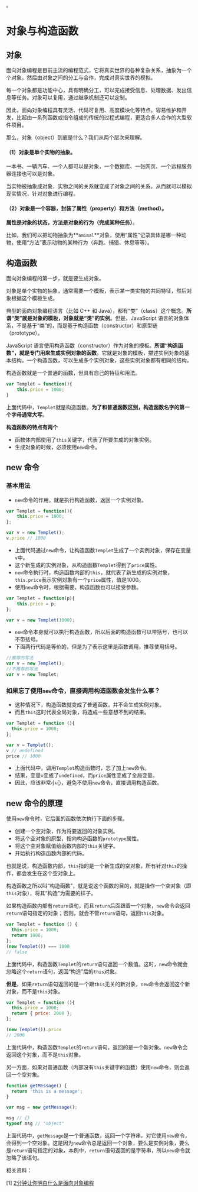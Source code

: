 。

# 对象与构造函数

## 对象

面向对象编程是目前主流的编程范式，它将真实世界的各种复杂关系，抽象为一个个对象，然后由对象之间的分工与合作，完成对真实世界的模拟。

每一个对象都是功能中心，具有明确分工，可以完成接受信息、处理数据、发出信息等任务。对象可以复用，通过继承机制还可以定制。

因此，面向对象编程具有灵活、代码可复用、高度模块化等特点，容易维护和开发，比起由一系列函数或指令组成的传统的过程式编程，更适合多人合作的大型软件项目。

那么，对象（object）到底是什么？我们从两个层次来理解。

#### （1）对象是单个实物的抽象。

一本书、一辆汽车、一个人都可以是对象，一个数据库、一张网页、一个远程服务器连接也可以是对象。

当实物被抽象成对象，实物之间的关系就变成了对象之间的关系，从而就可以模拟现实情况，针对对象进行编程。

#### （2）对象是一个容器，封装了属性（property）和方法（method）。

**属性是对象的状态，方法是对象的行为（完成某种任务）**。

比如，我们可以把动物抽象为**`amimal`**对象，使用“属性”记录具体是哪一种动物，使用“方法”表示动物的某种行为（奔跑、捕猎、休息等等）。

## 构造函数

面向对象编程的第一步，就是要生成对象。

对象是单个实物的抽象，通常需要一个模板，表示某一类实物的共同特征，然后对象根据这个模板生成。

典型的面向对象编程语言（比如 C++ 和 Java），都有“类”（class）这个概念。**所谓“类”就是对象的模板，对象就是“类”的实例**。但是，JavaScript 语言的对象体系，不是基于“类”的，而是基于构造函数（constructor）和原型链（prototype）。

JavaScript 语言使用构造函数（constructor）作为对象的模板。**所谓“构造函数”，就是专门用来生成实例对象的函数**。它就是对象的模板，描述实例对象的基本结构。一个构造函数，可以生成多个实例对象，这些实例对象都有相同的结构。

构造函数就是一个普通的函数，但具有自己的特征和用法。

```js
var Templet = function(){
    this.price = 1000;
}
```

上面代码中，`Templet`就是构造函数。**为了和普通函数区别，构造函数名字的第一个字母通常大写**。

**构造函数的特点有两个**

* 函数体内部使用了`this`关键字，代表了所要生成的对象实例。
* 生成对象的时候，必须使用`new`命令。

## new 命令

### 基本用法

* `new`命令的作用，就是执行构造函数，返回一个实例对象。

```js
var Templet = function(){
    this.price = 1000;
};

var v = new Templet();
v.price // 1000
```

* 上面代码通过`new`命令，让构造函数`Templet`生成了一个实例对象，保存在变量`v`中。
* 这个新生成的实例对象，从构造函数`Templet`得到了`price`属性。
* `new`命令执行时，构造函数内部的`this`，就代表了新生成的实例对象，`this.price`表示实例对象有一个`price`属性，值是1000。
* 使用`new`命令时，根据需要，构造函数也可以接受参数。

```js
var Templet = function(p){
    this.price = p;
};

var v = new Templet(1000);
```

* `new`命令本身就可以执行构造函数，所以后面的构造函数可以带括号，也可以不带括号。
* 下面两行代码是等价的，但是为了表示这里是函数调用，推荐使用括号。

```js
//推荐的写法
var v = new Templet();
//不推荐的写法
var v = new Templet;
```

### 如果忘了使用`new`命令，直接调用构造函数会发生什么事？

* 这种情况下，构造函数就变成了普通函数，并不会生成实例对象。
* 而且`this`这时代表全局对象，将造成一些意想不到的结果。

```js
var Templet = function (){
  this.price = 1000;
};

var v = Templet();
v // undefined
price // 1000
```

* 上面代码中，调用`Templet`构造函数时，忘了加上`new`命令。
* 结果，变量`v`变成了`undefined`，而`price`属性变成了全局变量。
* 因此，应该非常小心，避免不使用`new`命令，直接调用构造函数。



## new 命令的原理

使用`new`命令时，它后面的函数依次执行下面的步骤。

* 创建一个空对象，作为将要返回的对象实例。
* 将这个空对象的原型，指向构造函数的`prototype`属性。
* 将这个空对象赋值给函数内部的`this`关键字。
* 开始执行构造函数内部的代码。

也就是说，构造函数内部，`this`指的是一个新生成的空对象，所有针对`this`的操作，都会发生在这个空对象上。

构造函数之所以叫“构造函数”，就是说这个函数的目的，就是操作一个空对象（即`this`对象），将其“构造”为需要的样子。

如果构造函数内部有`return`语句，而且`return`后面跟着一个对象，`new`命令会返回`return`语句指定的对象；否则，就会不管`return`语句，返回`this`对象。

```js
var Templet = function () {
  this.price = 1000;
  return 1000;
};
(new Templet()) === 1000
// false
```

上面代码中，构造函数`Templet`的`return`语句返回一个数值。这时，`new`命令就会忽略这个`return`语句，返回“构造”后的`this`对象。



**但是**，如果`return`语句返回的是一个跟`this`无关的新对象，`new`命令会返回这个新对象，而不是`this`对象。

```js
var Templet = function (){
  this.price = 1000;
  return { price: 2000 };
};

(new Templet()).price
// 2000
```

上面代码中，构造函数`Templet`的`return`语句，返回的是一个新对象。`new`命令会返回这个对象，而不是`this`对象。



另一方面，如果对普通函数（内部没有`this`关键字的函数）使用`new`命令，则会返回一个空对象。

```js
function getMessage() {
  return 'this is a message';
}

var msg = new getMessage();

msg // {}
typeof msg // "object"
```

上面代码中，`getMessage`是一个普通函数，返回一个字符串。对它使用`new`命令，会得到一个空对象。这是因为`new`命令总是返回一个对象，要么是实例对象，要么是`return`语句指定的对象。本例中，`return`语句返回的是字符串，所以`new`命令就忽略了该语句。



相关资料：

[1] [2分钟让你明白什么是面向对象编程](https://zhuanlan.zhihu.com/p/75265007)

























